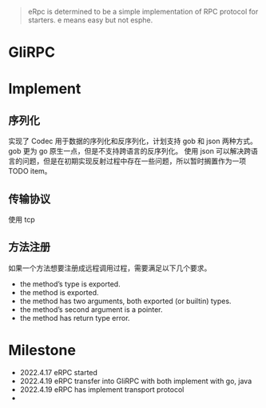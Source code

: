 

> eRpc is determined to be a simple implementation of RPC protocol for starters.
> e means easy but not esphe.

# GliRPC

# Implement

## 序列化
实现了 Codec 用于数据的序列化和反序列化，计划支持 gob 和 json 两种方式。
gob 更为 go 原生一点，但是不支持跨语言的反序列化。
使用 json 可以解决跨语言的问题，但是在初期实现反射过程中存在一些问题，所以暂时搁置作为一项 TODO item。

## 传输协议

使用 tcp

## 方法注册

如果一个方法想要注册成远程调用过程，需要满足以下几个要求。

- the method’s type is exported.
- the method is exported.
- the method has two arguments, both exported (or builtin) types.
- the method’s second argument is a pointer.
- the method has return type error.

# Milestone

- 2022.4.17 eRPC started
- 2022.4.19 eRPC transfer into GliRPC with both implement with go, java
- 2022.4.19 eRPC has implement transport protocol
- 


